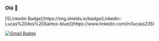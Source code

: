 ### Olá 👋

<!--

- 📫 Entre em contato: ...
-->[![Linkedin Badge](https://img.shields.io/badge/Linkedin-Lucas%20dos%20Santos-blue)](https://www.linkedin.com/in/lucass235)
[![Gmail Badge](https://img.shields.io/badge/Gmail-lucass235%40gmail.com-red)](mailto:lucass235@gmail.com)

